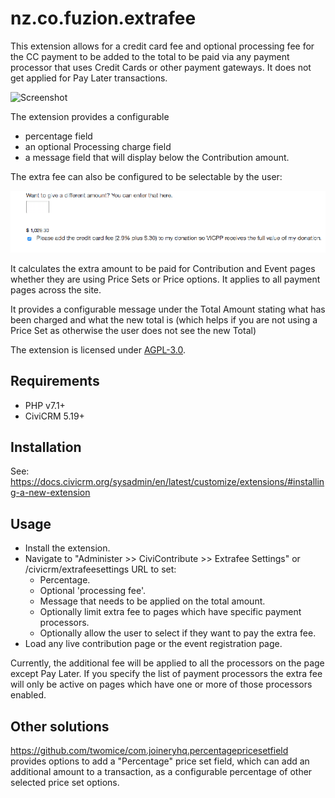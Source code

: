 # nz.co.fuzion.extrafee

This extension allows for a credit card fee and optional processing fee for the CC payment to be added to the total to be paid via any payment processor that uses Credit Cards or other payment gateways. It does not get applied for Pay Later transactions.

![Screenshot](images/example.png)

The extension provides a configurable
- percentage field
- an optional Processing charge field
- a message field that will display below the Contribution amount.

The extra fee can also be configured to be selectable by the user:

![Screenshot of optional extra fee](images/example_optional.png)

It calculates the extra amount to be paid for Contribution and Event pages whether they are using Price Sets or Price options. It applies to all payment pages across the site.

It provides a configurable message under the Total Amount stating what has been charged and what the new total is (which helps if you are not using a Price Set as otherwise the user does not see the new Total)

The extension is licensed under [AGPL-3.0](LICENSE.txt).

## Requirements

* PHP v7.1+
* CiviCRM 5.19+

## Installation

See: https://docs.civicrm.org/sysadmin/en/latest/customize/extensions/#installing-a-new-extension

## Usage

- Install the extension.
- Navigate to "Administer >> CiviContribute >> Extrafee Settings" or /civicrm/extrafeesettings URL to set:
  - Percentage.
  - Optional 'processing fee'.
  - Message that needs to be applied on the total amount.
  - Optionally limit extra fee to pages which have specific payment processors.
  - Optionally allow the user to select if they want to pay the extra fee.
- Load any live contribution page or the event registration page.

Currently, the additional fee will be applied to all the processors on the page except Pay Later.
If you specify the list of payment processors the extra fee will only be active on pages which have one or more of those processors enabled.

## Other solutions

https://github.com/twomice/com.joineryhq.percentagepricesetfield provides options to add a "Percentage" price set field, which can add an additional amount to a transaction, as a configurable percentage of other selected price set options.
